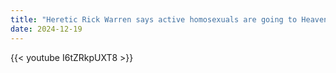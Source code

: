 ```yaml
---
title: "Heretic Rick Warren says active homosexuals are going to Heaven if they “accept Jesus Christ”"
date: 2024-12-19
---
```


{{< youtube I6tZRkpUXT8 >}}
